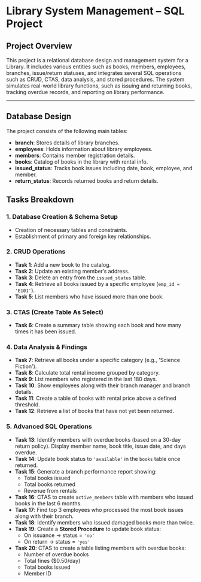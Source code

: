 # Library System Management – SQL Project

## Project Overview
This project is a relational database design and management system for a Library. It includes various entities such as books, members, employees, branches, issue/return statuses, and integrates several SQL operations such as CRUD, CTAS, data analysis, and stored procedures. The system simulates real-world library functions, such as issuing and returning books, tracking overdue records, and reporting on library performance.

---

## Database Design

The project consists of the following main tables:

- **branch**: Stores details of library branches.
- **employees**: Holds information about library employees.
- **members**: Contains member registration details.
- **books**: Catalog of books in the library with rental info.
- **issued_status**: Tracks book issues including date, book, employee, and member.
- **return_status**: Records returned books and return details.

## Tasks Breakdown

### 1. Database Creation & Schema Setup
- Creation of necessary tables and constraints.
- Establishment of primary and foreign key relationships.


### 2. CRUD Operations

- **Task 1**: Add a new book to the catalog.
- **Task 2**: Update an existing member’s address.
- **Task 3**: Delete an entry from the `issued_status` table.
- **Task 4**: Retrieve all books issued by a specific employee (`emp_id = 'E101'`).
- **Task 5**: List members who have issued more than one book.


### 3. CTAS (Create Table As Select)

- **Task 6**: Create a summary table showing each book and how many times it has been issued.


### 4. Data Analysis & Findings

- **Task 7**: Retrieve all books under a specific category (e.g., 'Science Fiction').
- **Task 8**: Calculate total rental income grouped by category.
- **Task 9**: List members who registered in the last 180 days.
- **Task 10**: Show employees along with their branch manager and branch details.
- **Task 11**: Create a table of books with rental price above a defined threshold.
- **Task 12**: Retrieve a list of books that have not yet been returned.


### 5. Advanced SQL Operations

- **Task 13**: Identify members with overdue books (based on a 30-day return policy). Display member name, book title, issue date, and days overdue.
- **Task 14**: Update book status to `'available'` in the `books` table once returned.
- **Task 15**: Generate a branch performance report showing:
  - Total books issued
  - Total books returned
  - Revenue from rentals
- **Task 16**: CTAS to create `active_members` table with members who issued books in the last 6 months.
- **Task 17**: Find top 3 employees who processed the most book issues along with their branch.
- **Task 18**: Identify members who issued damaged books more than twice.
- **Task 19**: Create a **Stored Procedure** to update book status:
  - On issuance → status = `'no'`
  - On return → status = `'yes'`
- **Task 20**: CTAS to create a table listing members with overdue books:
  - Number of overdue books
  - Total fines ($0.50/day)
  - Total books issued
  - Member ID

